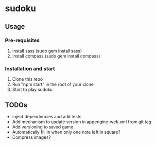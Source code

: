 # sudoku #

## Usage ##

### Pre-requisites ###

1. Install sass (sudo gem install sass)
2. Install compass (sudo gem install compass)

### Installation and start ###

1. Clone this repo
2. Run "npm start" in the root of your clone
3. Start to play sudoku


## TODOs ##

* Inject dependencies and add tests
* Add mechanism to update version in appengine-web.xml from git tag
* Add versioning to saved game
* Automatically fill in when only one note left in square?
* Compress images?
